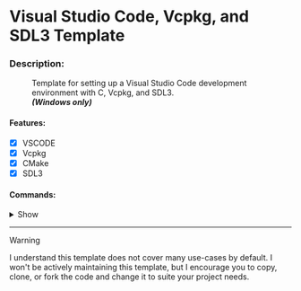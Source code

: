 # Visual Studio Code, Vcpkg, and SDL3 Template

### Description:

<dl>
    <dd>Template for setting up a Visual Studio Code development environment with C, Vcpkg, and SDL3.</dd>
    <dd><em><b>(Windows only)</b></em></dd>
</dl>

#### Features:
- [x] VSCODE
- [x] Vcpkg
- [x] CMake
- [x] SDL3 

#### Commands:

<details closed>
<summary>Show</summary>
  
```bash

# CONFIGURE
cmake -S. -Bbuild --preset windows

# BUILD
cmake --build build

```

</details>

---

> [!WARNING]  
> I understand this template does not cover many use-cases by default.
> I won't be actively maintaining this template, but I encourage you to copy, clone, or fork the code and change it to suite your project needs.
